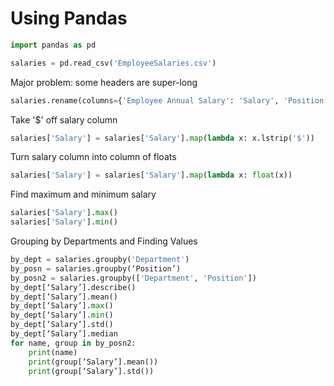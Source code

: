 # Using Pandas
```python
import pandas as pd

salaries = pd.read_csv('EmployeeSalaries.csv')
```
Major problem: some headers are super-long

```python
salaries.rename(columns={'Employee Annual Salary': 'Salary', 'Position Title': 'Position'}, inplace=True)
```
Take '$' off salary column
```python
salaries['Salary'] = salaries['Salary'].map(lambda x: x.lstrip('$'))
```

Turn salary column into column of floats

```python
salaries['Salary'] = salaries['Salary'].map(lambda x: float(x))
```

Find maximum and minimum salary
```python
salaries['Salary'].max()
salaries['Salary'].min()
```

Grouping by Departments and Finding Values
```python
by_dept = salaries.groupby('Department')
by_posn = salaries.groupby(‘Position’)
by_posn2 = salaries.groupby(['Department', 'Position'])
by_dept[‘Salary’].describe()
by_dept[‘Salary’].mean()
by_dept[‘Salary’].max()
by_dept[‘Salary’].min()
by_dept[‘Salary’].std()
by_dept[‘Salary’].median
for name, group in by_posn2:
	print(name)
	print(group[‘Salary’].mean())
	print(group[‘Salary’].std())
```


